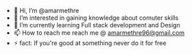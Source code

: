 - 👋 Hi, I’m @amarmethre
- 👀 I’m interested in gaining knowledge about comuter skills 
- 🌱 I’m currently learning Full stack development and Design 
- 📫 How to reach me reach me @ amarmethre96@gmail.com
- ⚡ fact: If you're good at something never do it for free 

<!---
amarmethre/amarmethre is a ✨ special ✨ repository because its `README.md` (this file) appears on your GitHub profile.
You can click the Preview link to take a look at your changes.
--->
